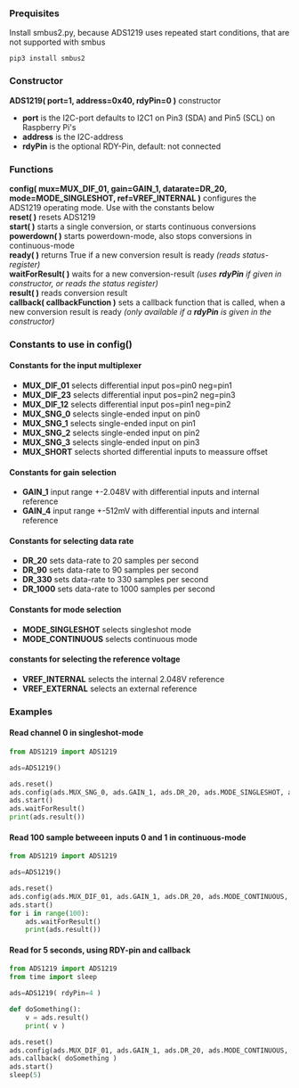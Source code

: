 ### Prequisites
Install smbus2.py, because ADS1219 uses repeated start conditions, that are not supported with smbus

    pip3 install smbus2

### Constructor
**ADS1219( port=1, address=0x40, rdyPin=0 )** constructor<br />
* **port** is the I2C-port defaults to I2C1 on Pin3 (SDA) and Pin5 (SCL) on Raspberry Pi's
* **address** is the I2C-address
* **rdyPin** is the optional RDY-Pin, default: not connected

### Functions
**config( mux=MUX_DIF_01, gain=GAIN_1, datarate=DR_20, mode=MODE_SINGLESHOT, ref=VREF_INTERNAL )**
configures the ADS1219 operating mode. Use with the constants below<br />
**reset( )** resets ADS1219<br />
**start( )** starts a single conversion, or starts continuous conversions<br />
**powerdown( )** starts powerdown-mode, also stops conversions in continuous-mode<br />
**ready( )** returns True if a new conversion result is ready 
*(reads status-register)*<br />
**waitForResult( )** waits for a new conversion-result
*(uses **rdyPin** if given in constructor, or reads the status register)*<br />
**result( )** reads conversion result<br />
**callback( callbackFunction )** sets a callback function that is called, when a new conversion result is ready
*(only available if a **rdyPin** is given in the constructor)*

### Constants to use in config()
#### Constants for the input multiplexer
* **MUX_DIF_01** selects differential input pos=pin0 neg=pin1
* **MUX_DIF_23** selects differential input pos=pin2 neg=pin3
* **MUX_DIF_12** selects differential input pos=pin1 neg=pin2
* **MUX_SNG_0** selects single-ended input on pin0
* **MUX_SNG_1** selects single-ended input on pin1
* **MUX_SNG_2** selects single-ended input on pin2
* **MUX_SNG_3** selects single-ended input on pin3
* **MUX_SHORT** selects shorted differential inputs to meassure offset
#### Constants for gain selection
* **GAIN_1** input range +-2.048V with differential inputs and internal reference
* **GAIN_4** input range +-512mV with differential inputs and internal reference
#### Constants for selecting data rate
* **DR_20** sets data-rate to 20 samples per second
* **DR_90** sets data-rate to 90 samples per second
* **DR_330** sets data-rate to 330 samples per second
* **DR_1000** sets data-rate to 1000 samples per second
#### Constants for mode selection
* **MODE_SINGLESHOT** selects singleshot mode
* **MODE_CONTINUOUS** selects continuous mode
#### constants for selecting the reference voltage
* **VREF_INTERNAL** selects the internal 2.048V reference
* **VREF_EXTERNAL** selects an external reference 
### Examples
#### Read channel 0 in singleshot-mode
```python
from ADS1219 import ADS1219

ads=ADS1219()

ads.reset()
ads.config(ads.MUX_SNG_0, ads.GAIN_1, ads.DR_20, ads.MODE_SINGLESHOT, ads.VREF_EXTERNAL)
ads.start()
ads.waitForResult()
print(ads.result())
```
#### Read 100 sample betweeen inputs 0 and 1 in continuous-mode
```python
from ADS1219 import ADS1219

ads=ADS1219()

ads.reset()
ads.config(ads.MUX_DIF_01, ads.GAIN_1, ads.DR_20, ads.MODE_CONTINUOUS, ads.VREF_EXTERNAL)
ads.start()
for i in range(100):
	ads.waitForResult()
	print(ads.result())
```
#### Read for 5 seconds, using RDY-pin and callback
```python
from ADS1219 import ADS1219
from time import sleep

ads=ADS1219( rdyPin=4 )

def doSomething():
	v = ads.result()
	print( v )

ads.reset()
ads.config(ads.MUX_DIF_01, ads.GAIN_1, ads.DR_20, ads.MODE_CONTINUOUS, ads.VREF_EXTERNAL)
ads.callback( doSomething )
ads.start()
sleep(5)
```

